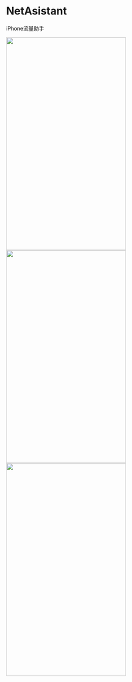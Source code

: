NetAsistant
===========

iPhone流量助手

<img src="https://s4.mzstatic.com/us/r30/Purple1/v4/51/ca/0f/51ca0fc4-7d79-7c63-c35f-4a326875a62b/pr_source.png?downloadKey=1414654472_6e8171cc2e4d5a3033f25e56d44687c7" width="320px" height="568px">
<img src="https://s2.mzstatic.com/us/r30/Purple5/v4/c6/c8/12/c6c81208-1995-e63b-0e66-807fb690a8bc/mzl.awncahsh.PNG?downloadKey=1414654472_ba0acbf342816bfbb69afac8ff2e82f3" width="320px" height="568px">
<img src="https://s3.mzstatic.com/us/r30/Purple3/v4/be/60/44/be60448e-cfa4-2f65-0b26-34e446fb70ec/mzl.fdrsevoy.PNG?downloadKey=1414654472_3b33b4c996b97a3b4ac5d26839c86b7e" width="320px" height="568px">
